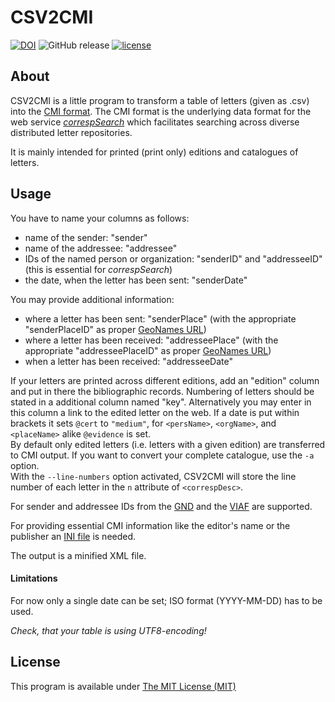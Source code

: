 # CSV2CMI
[![DOI](https://zenodo.org/badge/44825994.svg)](https://zenodo.org/badge/latestdoi/44825994)
![GitHub release](https://img.shields.io/github/release/saw-leipzig/csv2cmi.svg)
[![license](https://img.shields.io/github/license/saw-leipzig/csv2cmi.svg)](https://opensource.org/licenses/MIT)

## About

CSV2CMI is a little program to transform a table of letters (given as .csv) into the [CMI format](https://github.com/TEI-Correspondence-SIG/CMIF).
The CMI format is the underlying data format for the web service *[correspSearch](https://correspsearch.net)* which facilitates searching across diverse distributed letter repositories.

It is mainly intended for printed (print only) editions and catalogues of letters.

## Usage

You have to name your columns as follows:
* name of the sender: "sender"
* name of the addressee: "addressee"
* IDs of the named person or organization: "senderID" and "addresseeID" (this is essential for *correspSearch*)
* the date, when the letter has been sent: "senderDate"

You may provide additional information:
* where a letter has been sent: "senderPlace" (with the appropriate "senderPlaceID" as proper [GeoNames URL](http://www.geonames.org/))
* where a letter has been received: "addresseePlace" (with the appropriate "addresseePlaceID" as proper [GeoNames URL](http://www.geonames.org/))
* when a letter has been received: "addresseeDate"

If your letters are printed across different editions, add an "edition" column and put in there the bibliographic records. Numbering of letters should be stated in a additional column named "key". Alternatively you may enter in this column a link to the edited letter on the web.
If a date is put within brackets it sets `@cert` to `"medium"`, for `<persName>`, `<orgName>`, and `<placeName>`  alike `@evidence` is set.  
By default only edited letters (i.e. letters with a given edition) are transferred to CMI output. If you want to convert your complete catalogue, use the `-a` option.  
With the `--line-numbers` option activated, CSV2CMI will store the line number of each letter in the `n` attribute of `<correspDesc>`.

For sender and addressee IDs from the [GND](http://www.dnb.de/gnd) and the [VIAF](http://www.viaf.org/) are supported.

For providing essential CMI information like the editor's name or the publisher an [INI file](https://en.wikipedia.org/wiki/INI_file) is needed.

The output is a minified XML file.


#### Limitations
For now only a single date can be set; ISO format (YYYY-MM-DD) has to be used.

*Check, that your table is using UTF8-encoding!*

## License

This program is available under [The MIT License (MIT)](https://opensource.org/licenses/MIT)
